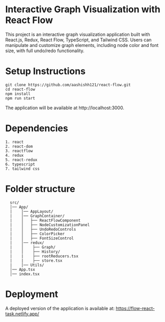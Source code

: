 # Interactive Graph Visualization with React Flow

This project is an interactive graph visualization application built with React.js, Redux, React Flow, TypeScript, and Tailwind CSS. Users can manipulate and customize graph elements, including node color and font size, with full undo/redo functionality.

# Setup Instructions
    git clone https://github.com/aashishh121/react-flow.git
    cd react-flow
    npm install
    npm run start
    
 The application will be available at http://localhost:3000.
   

# Dependencies
    1. react
    2. react-dom
    3. reactflow
    4. redux
    5. react-redux
    6. typescript
    7. tailwind css

# Folder structure
      src/
      │── App/
      |    │── AppLayout/
      |    │── GraphContainer/
      |    │   ├── ReactFlowComponent
      |    │   ├── NodeCustomizationPanel
      |    │   ├── UndoRedoControls
      |    │   ├── ColorPicker
      |    │   ├── FontSizeControl
      |    │── redux/
      |    │    ├── Graph/
      |    │    ├── History/
      |    |    ├── rootReducers.tsx
      |    |    ├── store.tsx
      |    │── Utils/
      │── App.tsx
      │── index.tsx

# Deployment
A deployed version of the application is available at: https://flow-react-task.netlify.app/
